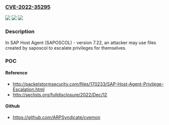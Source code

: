 ### [CVE-2022-35295](https://cve.mitre.org/cgi-bin/cvename.cgi?name=CVE-2022-35295)
![](https://img.shields.io/static/v1?label=Product&message=SAP%20Host%20Agent%20(SAPOSCOL)&color=blue)
![](https://img.shields.io/static/v1?label=Version&message=%3D%207.22%20&color=brighgreen)
![](https://img.shields.io/static/v1?label=Vulnerability&message=CWE-755&color=brighgreen)

### Description

In SAP Host Agent (SAPOSCOL) - version 7.22, an attacker may use files created by saposcol to escalate privileges for themselves.

### POC

#### Reference
- http://packetstormsecurity.com/files/170233/SAP-Host-Agent-Privilege-Escalation.html
- http://seclists.org/fulldisclosure/2022/Dec/12

#### Github
- https://github.com/ARPSyndicate/cvemon

